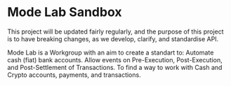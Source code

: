 # Mode Lab Sandbox

This project will be updated fairly regularly, and the purpose of this project is to have breaking changes, as we develop, clarify, and standardise API.

Mode Lab is a Workgroup with an aim to create a standart to:
Automate cash (fiat) bank accounts.
Allow events on Pre-Execution, Post-Execution, and Post-Settlement of Transactions.
To find a way to work with Cash and Crypto accounts, payments, and transactions.
